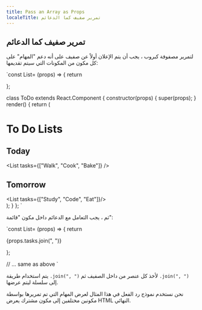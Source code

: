 ```yaml
---
title: Pass an Array as Props
localeTitle: تمرير صفيف كما الدعائم
---
```

## تمرير صفيف كما الدعائم

لتمرير مصفوفة كبروب ، يجب أن يتم الإعلان أولاً عن صفيف على أنه دعم "المهام" على كل مكون من المكونات التي سيتم تقديمها:

 `const List= (props) => { 
  return <p></p> 
 }; 
 
 class ToDo extends React.Component { 
  constructor(props) { 
    super(props); 
  } 
  render() { 
    return ( 
      <div> 
        <h1>To Do Lists</h1> 
        <h2>Today</h2> 
        <List tasks={["Walk", "Cook", "Bake"]} /> 
        <h2>Tomorrow</h2> 
        <List tasks={["Study", "Code", "Eat"]}/> 
      </div> 
    ); 
  } 
 }; 
` 

ثم ، يجب التعامل مع الدعائم داخل مكون "قائمة":

 `const List= (props) => { 
  return <p>{props.tasks.join(", ")}</p> 
 }; 
 
 // ... same as above 
` 

يتم استخدام طريقة `.join(", ")` لأخذ كل عنصر من داخل الصفيف ثم `.join(", ")` إلى سلسلة ليتم عرضها.

نحن نستخدم نموذج رد الفعل في هذا المثال لعرض المهام التي تم تمريرها بواسطة مكونين مختلفين إلى مكون مشترك يعرض HTML النهائي.